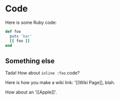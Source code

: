 # Code

Here is some Ruby code:

```ruby
def foo
  puts 'bar'
  [[ foo ]]
end
```

## Something else

Tada! How about `inline :foo` code?

Here is how you make a wiki link: '[[Wiki Page]], blah.

How about an '[[Apple]]'.